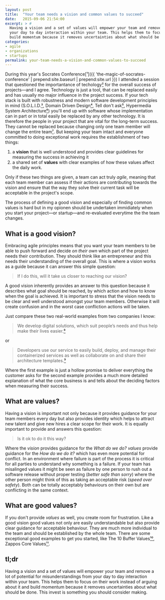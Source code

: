 ```yaml
---
layout: post
title:  "Your team needs a vision and common values to succeed"
date:   2015-09-06 21:54:00
excerpt: > #
  Having a vision and a set of values will empower your team and remove a lot of potential for misunderstandings from 
  your day to day interaction within your team. This helps them to focus on their work instead of arguing about it and 
  build momentum because it removes uncertainties about what should be done.
categories:
- agile
- organizations
- startups
permalink: your-team-needs-a-vision-and-common-values-to-succeed
---
```


During this year's Socrates Conference[¹]({{ 'the-magic-of-socrates-conference' | prepend:site.baseurl | prepend:site.url }}) I attended a session that questioned the importantance of techology[²](https://twitter.com/coderbyheart/status/637279996717998081) for the overall success of projects&mdash;and I agree. Technology is just a tool, that can be replaced easily and has usually mo major influence in the project success. If your tech stack is built with robustness and modern software development principles in mind (S.O.L.I.D.[³](https://en.wikipedia.org/wiki/SOLID_(object-oriented_design)), Domain Driven Design[⁴](https://domainlanguage.com/ddd/), Tell don't ask[⁵](https://pragprog.com/articles/tell-dont-ask), Hypermedia System Architecture[⁶](http://amzn.to/1WUCfH7)) you'll end up with software whose implementation can in part or in total easily be replaced by any other technology. It is therefore the people in your project that are vital for the long-term success. They cannot be replaced because changing only one team member will change the entire team[⁷](https://hbr.org/2013/12/the-hidden-benefits-of-keeping-teams-intact). But keeping your team intact and everyone committed to doing exceptional work requires the establishment of two things:
1. a **vision** that is well understood and provides clear guidelines for measuring the success in achieving it
2. a shared set of **values** with clear examples of how these values affect the daily work.

Only if these two things are given, a team can act truly *agile*, meaning that each team member can assess if their actions are contributing towards the vision and ensure that the way they solve their current task will be acceptable in the project's scope.

The process of defining a good vision and especially of finding common values is hard but in my opionen should be undertaken immidiately when you start your project&mdash;or startup&mdash;and re-evaluated everytime the the team changes.

## What is a good vision?

Embracing agile principles means that you want your team members to be able to push forward and decide *on their own* which part of the project needs their contribution. They should think like an entrepreneur and this needs their understanding of the overall goal. This is where a vision works as a guide because it can answer this simple question:

> If I do this, will it take us closer to reaching our vision?

A good vision inherently provides an answer to this question because it describes what goal should be reached, by which action and how to know when the goal is achieved. It is important to stress that the vision needs to be clear and well understood amongst your team members. Otherwise it will create confusion and in the worst case confliction actions will be taken.

Just compare these two real-world examples from two companies I know:

> We develop digital solutions, which suit people’s needs and thus help make their lives easier.[⁸](https://www.triplesensereply.de/en/)

or

> Developers use our service to easily build, deploy, and manage their containerized services as well as collaborate on and share their architecture templates.[⁹](https://giantswarm.io/about/) 

Where the first example is just a hollow promise to deliver everything the customer asks for the second example provides a much more detailed explanation of what the core business is and tells about the deciding factors when measuring their success. 

## What are values?

Having a vision is important not only because it provides guidance for your team members every day but also provides identity which helps to attract new talent and give new hires a clear scope for their work. It is equally important to provide and answers this question:

> Is it ok to do it this way?

Where the *vision* provides guidance for the *What do we do?* *values* provide guidance for the  *How do we do it?* which has even more potential for conflict. In an environment where failure is part of the process it is critical for all parties to understand why something is a failure. If your team has misalinged values it might be seen as failure by one person to rush out a software release without proper testing (*better safe than sorry*) where the other person might think of this as taking an acceptable risk (*speed over safety*). Both can be totally acceptably behaviours on their own but are conflicting in the same context. 

## What are good values?

If you don't provide *values* as well, you create room for frustration. Like a good vision good values not only are easily understandable but also provide clear guidance for acceptable behaviour. They are much more individual to the team and should be established by the whole team. There are some exceptional good examples to get you started, like The 10 Buffer Values[¹⁰](https://buffer.com/about), Zappos Core Values[¹¹](https://jobs.zappos.com/life-at-zappos).

## tl;dr

Having a vision and a set of values will empower your team and remove a lot of potential for misunderstandings from your day to day interaction within your team. This helps them to focus on their work instead of arguing about it and build momentum because it removes uncertainties about what should be done. This invest is something you should consider making.
